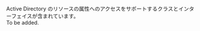 <Namespace Name="Microsoft.Azure.Management.Graph.RBAC.Fluent.Models">
  <Docs>
    <summary>Active Directory のリソースの属性へのアクセスをサポートするクラスとインターフェイスが含まれています。</summary> 
    <remarks>To be added.</remarks>
  </Docs>
</Namespace>
